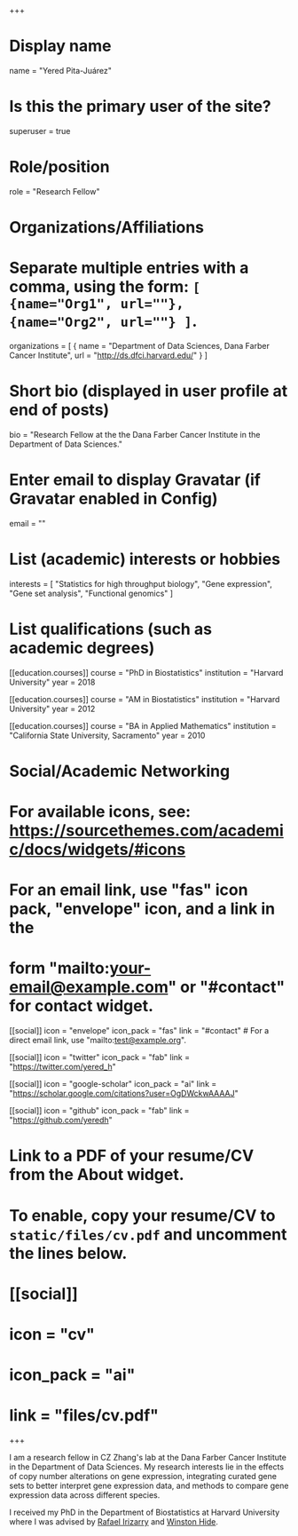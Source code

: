 +++
# Display name
name = "Yered Pita-Juárez"

# Is this the primary user of the site?
superuser = true

# Role/position
role = "Research Fellow"

# Organizations/Affiliations
#   Separate multiple entries with a comma, using the form: `[ {name="Org1", url=""}, {name="Org2", url=""} ]`.
organizations = [ { name = "Department of Data Sciences, Dana Farber Cancer Institute", url = "http://ds.dfci.harvard.edu/" } ]

# Short bio (displayed in user profile at end of posts)
bio = "Research Fellow at the the Dana Farber Cancer Institute in the Department of Data Sciences."

# Enter email to display Gravatar (if Gravatar enabled in Config)
email = ""

# List (academic) interests or hobbies
interests = [
  "Statistics for high throughput biology",
  "Gene expression",
  "Gene set analysis",
  "Functional genomics"
]

# List qualifications (such as academic degrees)
[[education.courses]]
  course = "PhD in Biostatistics"
  institution = "Harvard University"
  year = 2018

[[education.courses]]
  course = "AM in Biostatistics"
  institution = "Harvard University"
  year = 2012

[[education.courses]]
  course = "BA in Applied Mathematics"
  institution = "California State University, Sacramento"
  year = 2010

# Social/Academic Networking
# For available icons, see: https://sourcethemes.com/academic/docs/widgets/#icons
#   For an email link, use "fas" icon pack, "envelope" icon, and a link in the
#   form "mailto:your-email@example.com" or "#contact" for contact widget.

[[social]]
  icon = "envelope"
  icon_pack = "fas"
  link = "#contact"  # For a direct email link, use "mailto:test@example.org".

[[social]]
  icon = "twitter"
  icon_pack = "fab"
  link = "https://twitter.com/yered_h"

[[social]]
  icon = "google-scholar"
  icon_pack = "ai"
  link = "https://scholar.google.com/citations?user=OgDWckwAAAAJ"

[[social]]
  icon = "github"
  icon_pack = "fab"
  link = "https://github.com/yeredh"

# Link to a PDF of your resume/CV from the About widget.
# To enable, copy your resume/CV to `static/files/cv.pdf` and uncomment the lines below.
# [[social]]
#   icon = "cv"
#   icon_pack = "ai"
#   link = "files/cv.pdf"

+++

I am a research fellow in CZ Zhang's lab at the Dana Farber Cancer Institute in the Department of Data Sciences. My research interests lie in the effects of copy number alterations on gene expression, integrating curated gene sets to better interpret gene expression data, and methods to compare gene expression data across different species. 

I received my PhD in the Department of Biostatistics at Harvard University where I was advised by [Rafael Irizarry](http://rafalab.github.io/) and [Winston Hide](https://hsci.harvard.edu/people/winston-hide-phd). 


